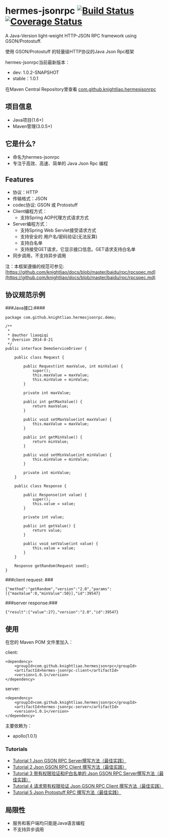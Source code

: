hermes-jsonrpc [![Build Status](https://travis-ci.org/knightliao/hermes-jsonrpc.svg?branch=master)](https://travis-ci.org/knightliao/hermes-jsonrpc) [![Coverage Status](https://coveralls.io/repos/knightliao/hermes-jsonrpc/badge.png)](https://coveralls.io/r/knightliao/hermes-jsonrpc)
==============

A Java-Version light-weight HTTP-JSON RPC framework using GSON/Protostuff.

使用 GSON/Protostuff 的轻量级HTTP协议的Java Json Rpc框架

hermes-jsonrpc当前最新版本：

- dev:    1.0.2-SNAPSHOT
- stable：1.0.1

在Maven Central Repository里查看 [com.github.knightliao.hermesjsonrpc](http://search.maven.org/#search%7Cga%7C1%7Ccom.github.knightliao.hermesjsonrpc )


## 项目信息 ##

- Java项目(1.6+)
- Maven管理(3.0.5+)

## 它是什么? ##

- 命名为hermes-jsonrpc
- 专注于高效、高速、简单的 Java Json Rpc 编程

## Features ##

- 协议：HTTP
- 传输格式：JSON
- codec协议: GSON 或 Protostuff
- Client编程方式：
	- 支持Spring AOP代理方式请求方式
- Server编程方式：
	- 支持Spring Web Servlet接受请求方式
	- 支持安全的 用户名/密码验证(无法反算)
	- 支持白名单
	- 支持接受GET请求，它显示接口信息。GET请求支持白名单
- 同步调用，不支持异步调用

注：本框架遵循的规范可参见: [https://github.com/knightliao/docs/blob/master/baidu/rpc/rpcspec.md](https://github.com/knightliao/docs/blob/master/baidu/rpc/rpcspec.md)

## 协议规范示例 ##

###Java接口:####

	package com.github.knightliao.hermesjsonrpc.demo;
	
	/**
	 * 
	 * @author liaoqiqi
	 * @version 2014-8-21
	 */
	public interface DemoServiceDriver {
	
	    public class Request {
	
	        public Request(int maxValue, int minValue) {
	            super();
	            this.maxValue = maxValue;
	            this.minValue = minValue;
	        }
	
	        private int maxValue;
	
	        public int getMaxValue() {
	            return maxValue;
	        }
	
	        public void setMaxValue(int maxValue) {
	            this.maxValue = maxValue;
	        }
	
	        public int getMinValue() {
	            return minValue;
	        }
	
	        public void setMinValue(int minValue) {
	            this.minValue = minValue;
	        }
	
	        private int minValue;
	    }
	
	    public class Response {
	
	        public Response(int value) {
	            super();
	            this.value = value;
	        }
	
	        private int value;
	
	        public int getValue() {
	            return value;
	        }
	
	        public void setValue(int value) {
	            this.value = value;
	        }
	    }
	
	    Response getRandom(Request seed);
	}

###client request: ###

	{"method":"getRandom","version":"2.0","params":[{"maxValue":0,"minValue":50}],"id":39547}

###server response:###
	
	{"result":{"value":27},"version":"2.0","id":39547}

## 使用 ##

在您的 Maven POM 文件里加入：

client:

    <dependency>
        <groupId>com.github.knightliao.hermesjsonrpc</groupId>
        <artifactId>hermes-jsonrpc-client</artifactId>
        <version>1.0.1</version>
    </dependency>

server:

    <dependency>
        <groupId>com.github.knightliao.hermesjsonrpc</groupId>
        <artifactId>hermes-jsonrpc-server</artifactId>
        <version>1.0.1</version>
    </dependency>

主要依赖为：

- apollo(1.0.1)

### Tutorials ###

- [Tutorial 1 Json GSON RPC Server撰写方法（最佳实践）](https://github.com/knightliao/hermes-jsonrpc/wiki/Tutorial1)
- [Tutorial 2 Json GSON RPC Client 撰写方法（最佳实践）](https://github.com/knightliao/hermes-jsonrpc/wiki/Tutorial2)
- [Tutorial 3 带有权限验证和IP白名单的 Json GSON RPC Server撰写方法（最佳实践）](https://github.com/knightliao/hermes-jsonrpc/wiki/Tutorial3)
- [Tutorial 4 请求带有权限验证 Json GSON RPC Client 撰写方法（最佳实践）](https://github.com/knightliao/hermes-jsonrpc/wiki/Tutorial4)
- [Tutorial 5 Json Protostuff RPC 撰写方法（最佳实践）](https://github.com/knightliao/hermes-jsonrpc/wiki/Tutorial5)
	
## 局限性 ##

- 服务和客户端均只能是Java语言编程
- 不支持异步调用 
